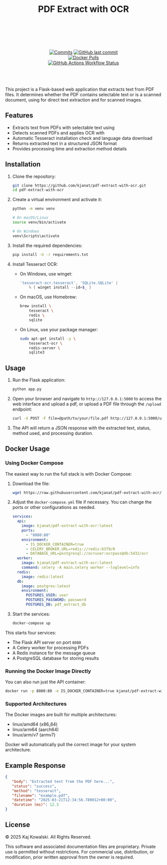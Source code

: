 <!-- markdownlint-disable MD033 -->
<!-- markdownlint-disable MD041 -->

<div align="center">

# PDF Extract with OCR

</div>

<div align="center" style="padding: 2vh 10vw 1vh 10vw; display: flex; flex-basis: auto; flex-wrap: wrap; flex-shrink: 1; flex-flow: row wrap; float: inline-flex; justify-content: space-around; justify-items: center;">

[![Commits](https://img.shields.io/github/commit-activity/m/kjanat/pdf-extract-with-ocr?label=commits&style=for-the-badge)][GitHub Commits]
[![GitHub last commit](https://img.shields.io/github/last-commit/kjanat/pdf-extract-with-ocr?style=for-the-badge&display_timestamp=committer)][GitHub Monthly]
[![Docker Pulls](https://img.shields.io/docker/pulls/kjanat/pdf-extract-with-ocr?style=for-the-badge)][Docker]
[![GitHub Actions Workflow Status](https://img.shields.io/github/actions/workflow/status/kjanat/pdf-extract-with-ocr/docker-publish.yml?style=for-the-badge)][Build Status]

</div>

This project is a Flask-based web application that extracts text from PDF files. It determines whether the PDF contains selectable text or is a scanned document, using  for direct text extraction and  for scanned images.

## Features

- Extracts text from PDFs with selectable text using
- Detects scanned PDFs and applies OCR with
- Automatic Tesseract installation check and language data download
- Returns extracted text in a structured JSON format
- Provides processing time and extraction method details

## Installation

1. Clone the repository:

   ``` sh
   git clone https://github.com/kjanat/pdf-extract-with-ocr.git
   cd pdf-extract-with-ocr
   ```

2. Create a virtual environment and activate it:

   ``` sh
   python -m venv venv

   # On macOS/Linux
   source venv/bin/activate

   # On Windows
   venv\Scripts\activate
   ```

3. Install the required dependencies:

   ``` sh
   pip install -U -r requirements.txt
   ```

4. Install Tesseract OCR:

   - On Windows, use winget:

     ``` powershell
     'tesseract-ocr.tesseract', 'SQLite.SQLite' | 
         % { winget install --id=$_ }
     ```

   - On macOS, use Homebrew:

     ``` sh
     brew install \
         tesseract \
         redis \
         sqlite
     ```

   - On Linux, use your package manager:

     ``` sh
     sudo apt-get install -y \
         tesseract-ocr \
         redis-server \
         sqlite3
     ```

## Usage

1. Run the Flask application:

   ``` sh
   python app.py
   ```

2. Open your browser and navigate to `http://127.0.0.1:5000` to access the web interface and upload a pdf, or upload a PDF file through the `/upload` endpoint:

   ``` sh
   curl -X POST -F file=@path/to/your/file.pdf http://127.0.0.1:5000/upload
   ```

3. The API will return a JSON response with the extracted text, status, method used, and processing duration.

## Docker Usage

### Using Docker Compose

The easiest way to run the full stack is with Docker Compose:

1. Download the  file:

   ``` sh
   wget https://raw.githubusercontent.com/kjanat/pdf-extract-with-ocr/docker/docker-compose.yml
   ```

2. Adjust the `docker-compose.yml` file if necessary. You can change the ports or other configurations as needed.

   ``` yaml
   services:
     api:
       image: kjanat/pdf-extract-with-ocr:latest
       ports:
         - "8080:80"
       environment:
         - IS_DOCKER_CONTAINER=true
         - CELERY_BROKER_URL=redis://redis:6379/0
         - DATABASE_URL=postgresql://ocruser:ocrpass@db:5432/ocr
     worker:
       image: kjanat/pdf-extract-with-ocr:latest
       command: celery -A main.celery worker --loglevel=info
     redis:
       image: redis:latest
     db:
       image: postgres:latest
       environment:
         POSTGRES_USER: user
         POSTGRES_PASSWORD: password
         POSTGRES_DB: pdf_extract_db
   ```

3. Start the services:

   ``` sh
   docker-compose up
   ```

This starts four services:

- The Flask API server on port `8080`
- A Celery worker for processing PDFs
- A Redis instance for the message queue
- A PostgreSQL database for storing results

### Running the Docker Image Directly

You can also run just the API container:

```sh
docker run -p 8080:80 -e IS_DOCKER_CONTAINER=true kjanat/pdf-extract-with-ocr:latest-full
```

### Supported Architectures

The Docker images are built for multiple architectures:

- linux/amd64 (x86_64)
- linux/arm64 (aarch64)
- linux/arm/v7 (armv7)

Docker will automatically pull the correct image for your system architecture.

## Example Response

``` json
{
   "body": "Extracted text from the PDF here...",
   "status": "success",
   "method": "tesseract",
   "filename": "example.pdf",
   "datetime": "2025-03-21T12:34:56.789012+00:00",
   "duration (ms)": 12.3
}
```

## License

© 2025 Kaj Kowalski. All Rights Reserved.

This software and associated documentation files are proprietary. Private use is permitted without restrictions. For commercial use, distribution, or modification, prior written approval from the owner is required.

<!-- [GitHub License]: #license "Not licensed" -->

[GitHub Commits]: https://github.com/kjanat/pdf-extract-with-ocr/commits
[GitHub Monthly]: https://github.com/kjanat/pdf-extract-with-ocr/pulse/monthly
[Docker]: https://hub.docker.com/r/kjanat/pdf-extract-with-ocr
[Build Status]: https://github.com/kjanat/pdf-extract-with-ocr/actions/workflows/ci.yml
